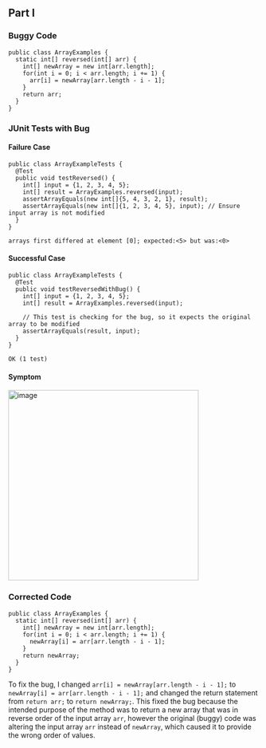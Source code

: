 ## Part I
### Buggy Code
```{java}
public class ArrayExamples {
  static int[] reversed(int[] arr) {
    int[] newArray = new int[arr.length];
    for(int i = 0; i < arr.length; i += 1) {
      arr[i] = newArray[arr.length - i - 1];
    }
    return arr;
  }
}
```

### JUnit Tests with Bug
#### Failure Case
```{java}
public class ArrayExampleTests {
  @Test
  public void testReversed() {
    int[] input = {1, 2, 3, 4, 5};
    int[] result = ArrayExamples.reversed(input);
    assertArrayEquals(new int[]{5, 4, 3, 2, 1}, result);
    assertArrayEquals(new int[]{1, 2, 3, 4, 5}, input); // Ensure input array is not modified
  }
}
```
`arrays first differed at element [0]; expected:<5> but was:<0>`

#### Successful Case
```{java}
public class ArrayExampleTests {
  @Test
  public void testReversedWithBug() {
    int[] input = {1, 2, 3, 4, 5};
    int[] result = ArrayExamples.reversed(input);

    // This test is checking for the bug, so it expects the original array to be modified
    assertArrayEquals(result, input);
  }
}
```
`OK (1 test)`

#### Symptom
<img width="382" alt="image" src="https://github.com/captcpt/cse15l-lab-reports/assets/84103589/3d203e74-64c0-4690-b9fd-79889e52000c">

### Corrected Code
```{java}
public class ArrayExamples {
  static int[] reversed(int[] arr) {
    int[] newArray = new int[arr.length];
    for(int i = 0; i < arr.length; i += 1) {
      newArray[i] = arr[arr.length - i - 1];
    }
    return newArray;
  }
}
```

To fix the bug, I changed `arr[i] = newArray[arr.length - i - 1];` to `newArray[i] = arr[arr.length - i - 1];` and changed the return statement from `return arr;` to `return newArray;`.
This fixed the bug because the intended purpose of the method was to return a new array that was in reverse order of the input array `arr`, however the original (buggy) code was altering the input array `arr` instead of `newArray`, which caused it to provide the wrong order of values.
